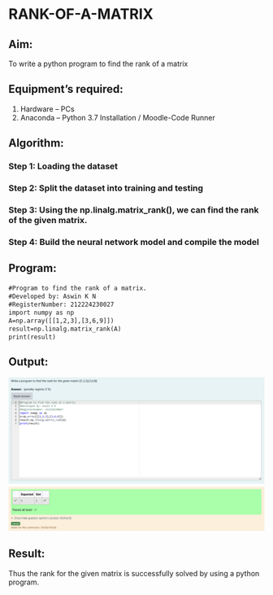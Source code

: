 # RANK-OF-A-MATRIX
## Aim:
To write a python program to find the rank of a matrix
## Equipment’s required:
1. 	Hardware – PCs
2. 	Anaconda – Python 3.7 Installation / Moodle-Code Runner
## Algorithm:
### Step 1: Loading the dataset
### Step 2: Split the dataset into training and testing
### Step 3: Using the np.linalg.matrix_rank(), we can find the rank of the given matrix.
### Step 4: Build the neural network model and compile the model
## Program:
```
#Program to find the rank of a matrix.
#Developed by: Aswin K N
#RegisterNumber: 212224230027
import numpy as np
A=np.array([[1,2,3],[3,6,9]])
result=np.linalg.matrix_rank(A)
print(result)

```
## Output:
![alt text](<Screenshot 2025-03-21 112456.png>)
## Result:
Thus the rank for the given matrix is successfully solved by  using a python program.

